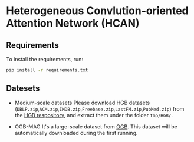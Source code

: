 # Heterogeneous Convlution-oriented Attention Network (HCAN)

## Requirements
To install the requirements, run:
```sh
pip install -r requirements.txt
```

## Datesets

* Medium-scale datasets
Please download HGB datasets (`DBLP.zip`,`ACM.zip`,`IMDB.zip`,`Freebase.zip`,`LastFM.zip`,`PubMed.zip`) from the [HGB respository](https://github.com/THUDM/HGB), and extract them under the folder `tmp/HGB/`.

* OGB-MAG
It's a large-scale dataset from [OGB](https://ogb.stanford.edu/docs/leader_nodeprop/#ogbn-mag). This dataset will be automatically downloaded during the first running.